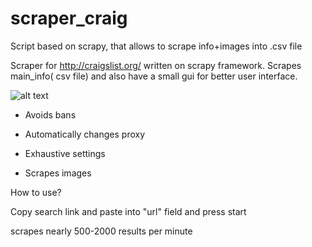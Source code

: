 # scraper_craig
Script based on scrapy, that allows to scrape info+images into .csv file

Scraper for http://craigslist.org/ written on scrapy framework.
Scrapes main_info( csv file) and also have a small gui for better user interface.

![alt text](https://i.snag.gy/6Q0xvt.jpg)

- Avoids bans

- Automatically changes proxy

- Exhaustive settings

- Scrapes images 

How to use? 

Copy search link and paste into "url" field and press start

scrapes nearly 500-2000 results per minute
